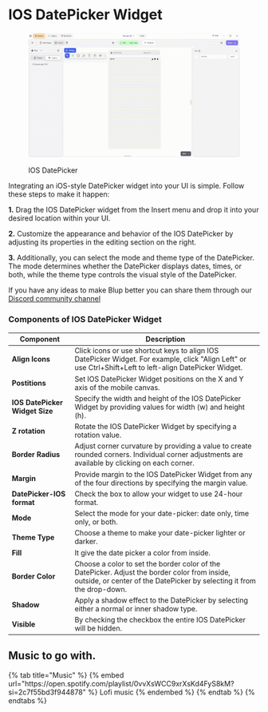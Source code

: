 # IOS DatePicker Widget

<figure><img src="../../../.gitbook/assets/ios-datepicker.gif" alt="IOS DatePicker"><figcaption><p>IOS DatePicker</p></figcaption></figure>

Integrating an iOS-style DatePicker widget into your UI is simple. Follow these steps to make it happen:

**1.** Drag the IOS DatePicker widget from the Insert menu and drop it into your desired location within your UI.

**2.** Customize the appearance and behavior of the IOS DatePicker by adjusting its properties in the editing section on the right.

**3.**  Additionally, you can select the mode and theme type of the DatePicker. The mode determines whether the DatePicker displays dates, times, or both, while the theme type controls the visual style of the DatePicker.

If you have any ideas to make Blup better you can share them through our [Discord community channel ](https://discord.com/channels/940632966093234176/965313562425823303)

### Components of IOS DatePicker Widget

<table>
  <thead>
    <tr>
      <th>Component</th>
      <th>Description</th>
    </tr>
  </thead>
  <tbody>
    <tr>
      <td><strong>Align Icons</strong></td>
      <td>Click icons or use shortcut keys to align IOS DatePicker Widget. For example, click "Align Left" or use Ctrl+Shift+Left to left-align DatePicker Widget.</td>
    </tr>
    <tr>
      <td><strong>Postitions</strong></td>
      <td>Set IOS DatePicker Widget positions on the X and Y axis of the mobile canvas.</td>
    </tr> 
    <tr>
      <td><strong>IOS DatePicker Widget Size</strong></td>
      <td>Specify the width and height of the IOS DatePicker Widget by providing values for width (w) and height (h).</td>
    </tr> 
    <tr>
      <td><strong>Z rotation</strong></td>
      <td>Rotate the IOS DatePicker Widget by specifying a rotation value.</td>
    </tr>
     <tr>
      <td><strong>Border Radius</strong></td>
      <td>Adjust corner curvature by providing a value to create rounded corners. Individual corner adjustments are available by clicking on each corner.</td>
    </tr>
    <tr>
      <td><strong>Margin</strong></td>
      <td>Provide margin to the IOS DatePicker Widget from any of the four directions by specifying the margin value.</td>
    </tr>
    <tr>
      <td><strong>DatePicker-IOS format</strong></td>
      <td>Check the box to allow your widget to use 24-hour format.</td>
    </tr><tr>
      <td><strong>Mode</strong></td>
      <td>Select the mode for your date-picker: date only, time only, or both.</td>
    </tr>
   <tr>
      <td><strong>Theme Type</strong></td>
      <td>Choose a theme to make your date-picker lighter or darker.</td>
    </tr>
    <tr>
      <td><strong>Fill</strong></td>
      <td>It give the date picker a color from inside.</td>
    </tr>
   <tr>
      <td><strong>Border Color</strong></td>
      <td>Choose a color to set the border color of the DatePicker. Adjust the border color from inside, outside, or center of the DatePicker by selecting it from the drop-down.</td>
    </tr>
   <tr>
      <td><strong>Shadow</strong></td>
      <td>Apply a shadow effect to the DatePicker by selecting either a normal or inner shadow type.</td>
    </tr>
    <tr>
      <td><strong>Visible</strong></td>
      <td>By checking the checkbox the entire IOS DatePicker will be hidden.</td>
    </tr>
  </tbody>
</table>

## Music to go with.
 
<div class="container">
  {% tab title="Music" %}
  {% embed url="https://open.spotify.com/playlist/0vvXsWCC9xrXsKd4FyS8kM?si=2c7f55bd3f944878" %}
  Lofi music
  {% endembed %}
  {% endtab %}
  {% endtabs %}
</div>